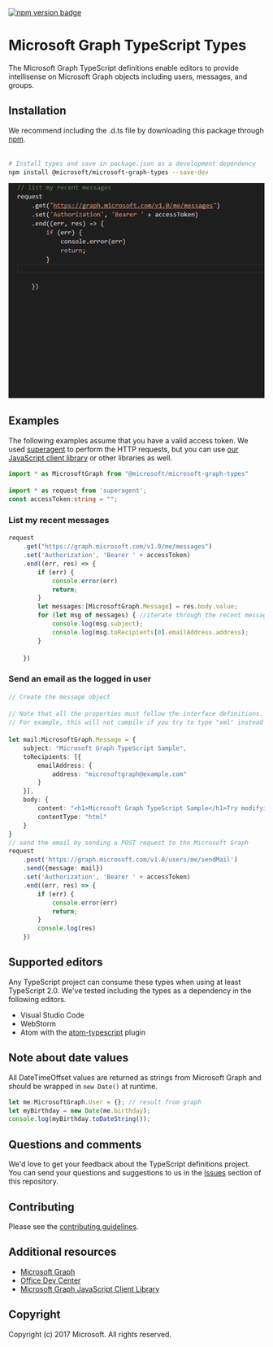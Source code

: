 [![npm version badge](https://img.shields.io/npm/v/@microsoft/microsoft-graph-types.svg)](https://www.npmjs.com/package/@microsoft/microsoft-graph-types)

# Microsoft Graph TypeScript Types
The Microsoft Graph TypeScript definitions enable editors to provide intellisense on Microsoft Graph objects including users, messages, and groups.

## Installation

We recommend including the .d.ts file by downloading this package through [npm](https://www.npmjs.com/).

```bash

# Install types and save in package.json as a development dependency
npm install @microsoft/microsoft-graph-types --save-dev

```


![GIF showing intellisense and autocompletion for Microsoft Graph entities in Visual Studio Code ](https://github.com/microsoftgraph/msgraph-typescript-typings/raw/master/typings-demo.gif)
## Examples
The following examples assume that you have a valid access token. We used [superagent](https://github.com/visionmedia/superagent) to perform the HTTP requests, but you can use [our JavaScript client library](https://github.com/microsoftgraph/msgraph-sdk-javascript) or other libraries as well.
```typescript
import * as MicrosoftGraph from "@microsoft/microsoft-graph-types"

import * as request from 'superagent';
const accessToken:string = "";
```
### List my recent messages
```typescript
request
    .get("https://graph.microsoft.com/v1.0/me/messages")
    .set('Authorization', 'Bearer ' + accessToken)
    .end((err, res) => {
        if (err) {
            console.error(err)
            return;
        }
        let messages:[MicrosoftGraph.Message] = res.body.value;
        for (let msg of messages) { //iterate through the recent messages
            console.log(msg.subject);
            console.log(msg.toRecipients[0].emailAddress.address);
        }

    })
```
### Send an email as the logged in user
```typescript
// Create the message object

// Note that all the properties must follow the interface definitions.
// For example, this will not compile if you try to type "xml" instead of "html" for contentType. 

let mail:MicrosoftGraph.Message = {
    subject: "Microsoft Graph TypeScript Sample",
    toRecipients: [{
        emailAddress: {
            address: "microsoftgraph@example.com"
        }
    }],
    body: {
        content: "<h1>Microsoft Graph TypeScript Sample</h1>Try modifying the sample",
        contentType: "html"
    }
}
// send the email by sending a POST request to the Microsoft Graph
request
    .post('https://graph.microsoft.com/v1.0/users/me/sendMail')
    .send({message: mail})
    .set('Authorization', 'Bearer ' + accessToken)
    .end((err, res) => {
        if (err) {
            console.error(err)
            return;
        }
        console.log(res)
    })

```
## Supported editors
Any TypeScript project can consume these types when using at least TypeScript 2.0.  We've tested including the types as a dependency in the following editors.
* Visual Studio Code
* WebStorm
* Atom with the [atom-typescript](https://atom.io/packages/atom-typescript) plugin

## Note about date values
All DateTimeOffset values are returned as strings from Microsoft Graph and should be wrapped in ```new Date()``` at runtime.
```typescript
let me:MicrosoftGraph.User = {}; // result from graph
let myBirthday = new Date(me.birthday);
console.log(myBirthday.toDateString());
```

## Questions and comments

We'd love to get your feedback about the TypeScript definitions project. You can send your questions and suggestions to us in the [Issues](https://github.com/microsoftgraph/msgraph-typescript-typings/issues) section of this repository.


## Contributing
Please see the [contributing guidelines](CONTRIBUTING.md).

## Additional resources

* [Microsoft Graph](https://graph.microsoft.io)
* [Office Dev Center](http://dev.office.com/)
* [Microsoft Graph JavaScript Client Library](https://github.com/microsoftgraph/msgraph-sdk-javascript)

## Copyright
Copyright (c) 2017 Microsoft. All rights reserved.
